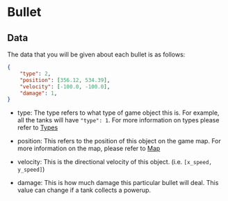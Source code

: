 # Bullet

## Data

The data that you will be given about each bullet is as follows:

```json
{
    "type": 2,
    "position": [356.12, 534.39],
    "velocity": [-100.0, -100.0],
    "damage": 1,
}
```

* type: The type refers to what type of game object this is. For example, all the tanks will have `"type": 1`. For more information on types please refer to [Types](types.md)

* position: This refers to the position of this object on the game map. For more information on the map, please refer to [Map](map.md)

* velocity: This is the directional velocity of this object. (i.e. `[x_speed, y_speed]`)

* damage: This is how much damage this particular bullet will deal. This value can change if a tank collects a powerup.
